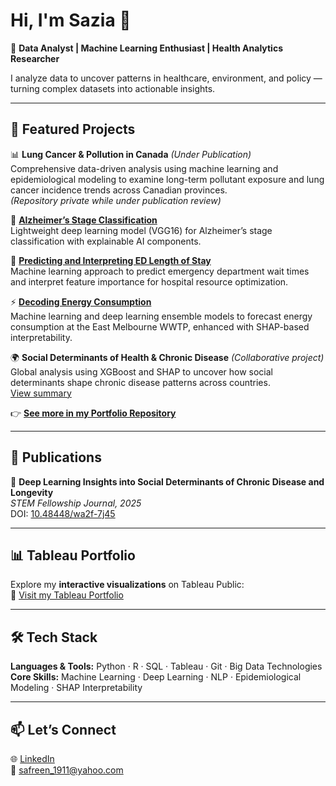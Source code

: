 # Hi, I'm Sazia 👋  

🚀 **Data Analyst | Machine Learning Enthusiast | Health Analytics Researcher**

I analyze data to uncover patterns in healthcare, environment, and policy — turning complex datasets into actionable insights.

---

## 🔗 Featured Projects

📊 **Lung Cancer & Pollution in Canada** *(Under Publication)*  
Comprehensive data-driven analysis using machine learning and epidemiological modeling to examine long-term pollutant exposure and lung cancer incidence trends across Canadian provinces.  
*(Repository private while under publication review)*

🤖 **[Alzheimer’s Stage Classification](https://github.com/saziaa/Alzheimer-s_Stage_Classification)**  
Lightweight deep learning model (VGG16) for Alzheimer’s stage classification with explainable AI components.  

🏥 **[Predicting and Interpreting ED Length of Stay](https://github.com/saziaa/Predicting-and-Interpreting-ED-Length-of-Stay-A-Machine-Learning-Approach)**  
Machine learning approach to predict emergency department wait times and interpret feature importance for hospital resource optimization.  

⚡ **[Decoding Energy Consumption](https://github.com/saziaa/Decoding_Energy_Consumption)**  
Machine learning and deep learning ensemble models to forecast energy consumption at the East Melbourne WWTP, enhanced with SHAP-based interpretability.

🌍 **Social Determinants of Health & Chronic Disease** *(Collaborative project)*  
Global analysis using XGBoost and SHAP to uncover how social determinants shape chronic disease patterns across countries.  
[View summary](https://github.com/ishratbushra/ChroniCareAi-project)

👉 **[See more in my Portfolio Repository](https://github.com/saziaa/Portfolio)**


---

## 🧾 Publications

📘 **Deep Learning Insights into Social Determinants of Chronic Disease and Longevity**  
*STEM Fellowship Journal, 2025*  
DOI: [10.48448/wa2f-7j45](https://doi.org/10.48448/wa2f-7j45)

---


## 📊 Tableau Portfolio

Explore my **interactive visualizations** on Tableau Public:  
🔗 [Visit my Tableau Portfolio](https://public.tableau.com/app/profile/sazia.afreen2039/vizzes)


---

## 🛠️ Tech Stack

**Languages & Tools:** Python · R · SQL · Tableau · Git · Big Data Technologies  
**Core Skills:** Machine Learning · Deep Learning · NLP · Epidemiological Modeling · SHAP Interpretability

---

## 📫 Let’s Connect

🌐 [LinkedIn](https://www.linkedin.com/in/sazia-afreen/)  
📧 safreen_1911@yahoo.com  
